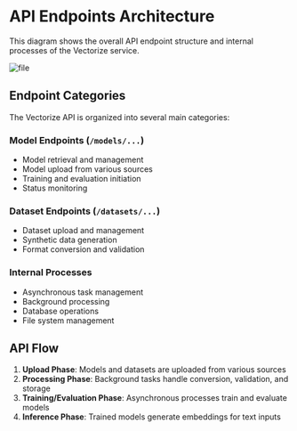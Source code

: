 # API Endpoints Architecture

This diagram shows the overall API endpoint structure and internal processes of the Vectorize service.

![file](out/api-endpoints.svg)

## Endpoint Categories

The Vectorize API is organized into several main categories:

### Model Endpoints (`/models/...`)

- Model retrieval and management
- Model upload from various sources
- Training and evaluation initiation
- Status monitoring

### Dataset Endpoints (`/datasets/...`)

- Dataset upload and management
- Synthetic data generation
- Format conversion and validation

### Internal Processes

- Asynchronous task management
- Background processing
- Database operations
- File system management

## API Flow

1. **Upload Phase**: Models and datasets are uploaded from various sources
2. **Processing Phase**: Background tasks handle conversion, validation, and storage
3. **Training/Evaluation Phase**: Asynchronous processes train and evaluate models
4. **Inference Phase**: Trained models generate embeddings for text inputs
